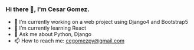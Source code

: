 ### Hi there 👋, I'm Cesar Gomez.

- 🔭 I’m currently working on a web project using Django4 and Bootstrap5
- 🌱 I’m currently learning React
- 💬 Ask me about Python, Django
- 📫 How to reach me: cegomezpy@gmail.com
